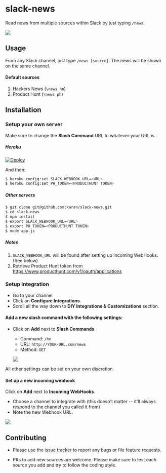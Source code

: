slack-news
========

Read news from multiple sources within Slack by just typing `/news`.

![](http://i.imgur.com/o92cNNJ.gif)

## Usage

From any Slack channel, just type `/news [source]`. The news will be shown on the same channel.


#### Default sources

1. Hackers News (`\news hn`)
2. Product Hunt (`\news ph`)

## Installation

### Setup your own server

Make sure to change the **Slash Command** URL to whatever your URL is.

##### Heroku

[![Deploy](https://www.herokucdn.com/deploy/button.png)](https://heroku.com/deploy?template=https://github.com/karan/slack-news/tree/master)

And then:

```bash
$ heroku config:set SLACK_WEBHOOK_URL=<URL>
$ heroku config:set PH_TOKEN=<PRODUCTHUNT TOKEN>
```

##### Other servers

```bash
$ git clone git@github.com:karan/slack-news.git
$ cd slack-news
$ npm install
$ export SLACK_WEBHOOK_URL=<URL>
$ export PH_TOKEN=<PRODUCTHUNT TOKEN>
$ node app.js
```

##### Notes

1. `SLACK_WEBHOOK_URL` will be found after setting up Incoming WebHooks. (See below)
2. Retrieve Product Hunt token from https://www.producthunt.com/v1/oauth/applications

### Setup Integration

- Go to your channel
- Click on **Configure Integrations**.
- Scroll all the way down to **DIY Integrations & Customizations** section.

#### Add a new slash command with the following settings:

- Click on **Add** next to **Slash Commands**.

  - Command: `/hn`
  - URL: `http://YOUR-URL.com/news`
  - Method: `GET`

  ![](http://i.imgur.com/vNL3MCk.png)

All other settings can be set on your own discretion.

#### Set up a new incoming webhook

Click on **Add** next to **Incoming WebHooks**.

  - Choose a channel to integrate with (this doesn't matter -- it'll always respond to the channel you called it from)
  - Note the new Webhook URL.

  ![](http://i.imgur.com/JRJ92xj.png)

## Contributing

- Please use the [issue tracker]() to report any bugs or file feature requests.

- PRs to add new sources are welcome. Please make sure to test each source you add and try to follow the coding style.
